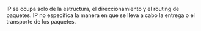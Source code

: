 IP se ocupa solo de la estructura, el direccionamiento y el routing de paquetes. IP no especifica la manera en que se lleva a cabo la entrega o el transporte de los paquetes.